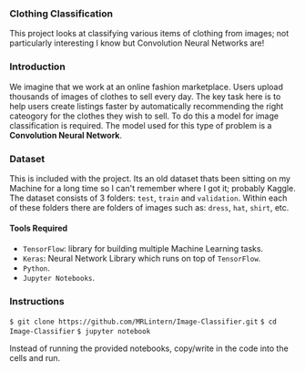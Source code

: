 ### Clothing Classification

This project looks at classifying various items of clothing from images; not particularly interesting I know but Convolution Neural Networks are!

### Introduction

We imagine that we work at an online fashion marketplace.
Users upload thousands of images of clothes to sell every day.
The key task here is to help users create listings faster by automatically recommending
the right cateogory for the clothes they wish to sell.
To do this a model for image classification is required.
The model used for this type of problem is a **Convolution Neural Network**.

### Dataset

This is included with the project. Its an old dataset thats been sitting on my Machine for a long time so I can't remember where I got it; probably Kaggle.
The dataset consists of 3 folders: `test`, `train` and `validation`.
Within each of these folders there are folders of images such as: `dress`, `hat`, `shirt`, etc.


#### Tools Required

* `TensorFlow`: library for building multiple Machine Learning tasks.
* `Keras`: Neural Network Library which runs on top of `TensorFlow`.
* `Python`.
* `Jupyter Notebooks`.

### Instructions

`$ git clone https://github.com/MRLintern/Image-Classifier.git`
`$ cd Image-Classifier`
`$ jupyter notebook`

Instead of running the provided notebooks, copy/write in the code into the cells and run.

